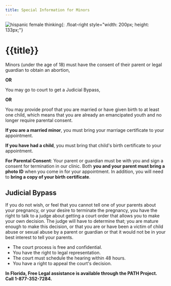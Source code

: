 ```yaml
---
title: Special Information for Minors
---
```


![hispanic female thinking]{: .float-right style="width: 200px; height: 133px;"}

{{title}}
=========

Minors (under the age of 18) must have the consent of their parent or
legal guardian to obtain an abortion,

**OR**

You may go to court to get a Judicial Bypass,

**OR**

You may provide proof that you are married or have given birth to at
least one child, which means that you are already an emancipated youth
and no longer require parental consent.

**If you are a married minor**, you must bring your marriage certificate
to your appointment.

**If you have had a child**, you must bring that child's birth
certificate to your appointment.

**For Parental Consent**:  Your parent or guardian must be with you and sign
a consent for termination in our clinic.  Both **you and your parent must
bring a photo ID** when you come in for your appointment.  In addition,
you will need to **bring a copy of your birth certificate**.

Judicial Bypass
---------------

If you do not wish, or feel that you cannot tell one of your parents
about your pregnancy, or your desire to terminate the pregnancy, you
have the right to talk to a judge about getting a court order that
allows you to make your own decision.  The judge will have to determine
that; you are mature enough to make this decision, or that you are or
have been a victim of child abuse or sexual abuse by a parent or
guardian or that it would not be in your best interest to tell your
parents.

- The court process is free and confidential.
- You have the right to legal representation.
- The court must schedule the hearing within 48 hours.
- You have a right to appeal the court's decision.

**In Florida, Free Legal assistance is available through the PATH
Project.  Call 1-877-352-7284.**

[hispanic female thinking]: {{urls.media}}/hispanic_female_thinking.jpg

